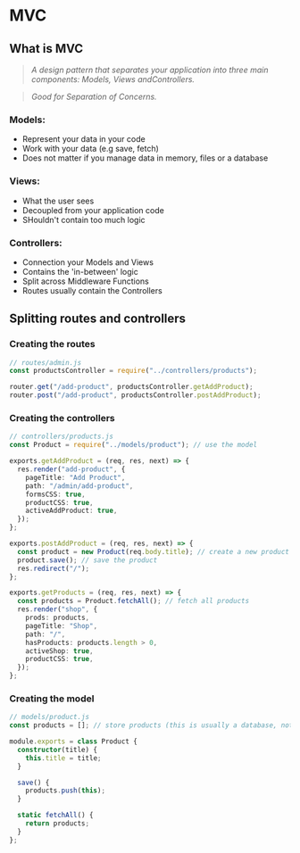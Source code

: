 <style>
h1 {
    border-bottom: 0;
}
</style>

# MVC

## What is MVC

> _A design pattern that separates your application into three main components: Models, Views andControllers._

> _Good for Separation of Concerns._

### Models:

- Represent your data in your code
- Work with your data (e.g save, fetch)
- Does not matter if you manage data in memory, files or a database

### Views:

- What the user sees
- Decoupled from your application code
- SHouldn't contain too much logic

### Controllers:

- Connection your Models and Views
- Contains the 'in-between' logic
- Split across Middleware Functions
- Routes usually contain the Controllers

## Splitting routes and controllers

### Creating the routes

```ts
// routes/admin.js
const productsController = require("../controllers/products");

router.get("/add-product", productsController.getAddProduct);
router.post("/add-product", productsController.postAddProduct);
```

### Creating the controllers

```ts
// controllers/products.js
const Product = require("../models/product"); // use the model

exports.getAddProduct = (req, res, next) => {
  res.render("add-product", {
    pageTitle: "Add Product",
    path: "/admin/add-product",
    formsCSS: true,
    productCSS: true,
    activeAddProduct: true,
  });
};

exports.postAddProduct = (req, res, next) => {
  const product = new Product(req.body.title); // create a new product
  product.save(); // save the product
  res.redirect("/");
};

exports.getProducts = (req, res, next) => {
  const products = Product.fetchAll(); // fetch all products
  res.render("shop", {
    prods: products,
    pageTitle: "Shop",
    path: "/",
    hasProducts: products.length > 0,
    activeShop: true,
    productCSS: true,
  });
};
```

### Creating the model

```ts
// models/product.js
const products = []; // store products (this is usually a database, not an array)

module.exports = class Product {
  constructor(title) {
    this.title = title;
  }

  save() {
    products.push(this);
  }

  static fetchAll() {
    return products;
  }
};
```

